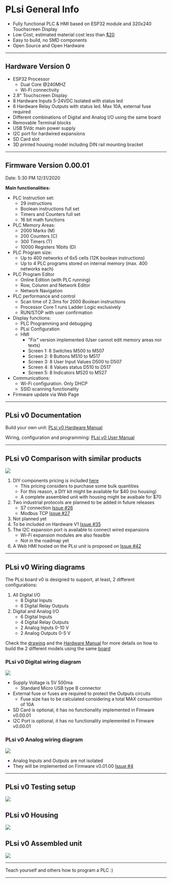 # **PLsi General Info**

+ Fully functional PLC & HMI based on ESP32 module and 320x240 Touchscreen Display  
+ Low Cost, estimated material cost less than [$20](hard/v0/)
+ Easy to build, no SMD components
+ Open Source and Open Hardware

-----------------------------------------------------------------------------------------

## Hardware Version 0

- ESP32 Processor
	+ Dual Core @240MHZ
	+ Wi-Fi connectivity
- 2.8" Touchscreen Display
- 8 Hardware Inputs 5-24VDC Isolated with status led
- 6 Hardware Relay Outputs with status led. Max 10A, external fuse required
- Different combinations of Digital and Analog I/O using the same board
- Removable Terminal blocks
- USB 5Vdc main power supply
- I2C port for hardwired expansions
- SD Card slot
- 3D printed housing model including DIN rail mounting bracket

-----------------------------------------------------------------------------------------

## Firmware Version 0.00.01
Date: 5:30 PM 12/31/2020

**Main functionalities:**

- PLC Instruction set: 
	+ 29 instructions
	+ Boolean instructions full set
	+ Timers and Counters full set
	+ 16 bit math functions
- PLC Memory Areas:
	+ 2000 Marks (M)
	+ 200 Counters (C) 
	+ 300 Timers (T)
	+ 10000 Registers 16bits (D)
- PLC Program size:
	+ Up to 400 networks of 6x5 cells (12K boolean instructions)
	+ Up to 4 PLC programs stored on internal memory (max. 400 networks each)
- PLC Program Editor
	+ Online Edition (with PLC running)
	+ Row, Column and Network Editor
	+ Network Navigation
- PLC performance and control
	+ Scan time of 2.3ms for 2000 Boolean instructions
	+ Processor Core 1 runs Ladder Logic exclusively
	+ RUN/STOP with user confirmation
- Display functions:
	+ PLC Programming and debugging
	+ PLsi Configuration
	+ HMI
		- "Fix" version implemented (User cannot edit memory areas nor texts)
		- Screen 1: 8 Switches M500 to M507
		- Screen 2: 8 Buttons  M510 to M517
		- Screen 3: 8 User Input Values D500 to D507 
		- Screen 4: 8 Values status D510 to D517
		- Screen 5: 8 Indicators M520 to M527
- Communications:
	+ Wi-Fi configuration. Only DHCP
	+ SSID scanning functionality
- Firmware update via Web Page

-----------------------------------------------------------------------------------------

## PLsi v0 Documentation

Build your own unit: [PLsi v0 Hardware Manual](./doc/PLsi_v0_Hardware_Manual.pdf)

Wiring, configuration and programming: [PLsi v0 User Manual](./doc/PLsi_v0_User_Manual.pdf)

 <!---
Or watch the Youtube videos: 
 + [Building a PLsi v0 - EN](https://www.youtube.com)
 + [Building a PLsi v0 - SP](https://www.youtube.com)
 + [Configuring and Programming a PLsi v0 - EN](https://www.youtube.com)
 + [Configuring and Programming a PLsi v0 - SP](https://www.youtube.com)
-->
-----------------------------------------------------------------------------------------

## PLsi v0 Comparison with similar products

![](./doc/PLsi_comparison.png)

 1. DIY components pricing is included [here](hard/v0/)
 	- This pricing considers to purchase some bulk quantities
 	- For this reason, a DIY kit might be available for $40 (no housing)
 	- A complete assembled unit with housing might be avaibale for $70
 2. Two industrial protocols are planned to be added in future releases
 	- S7 connection [Issue #26](https://github.com/ElPercha/PLsi/issues/26)
	- Modbus TCP [Issue #27](https://github.com/ElPercha/PLsi/issues/27)
 3. Not planned yet
 4. To be included on Hardware V1 [Issue #35](https://github.com/ElPercha/PLsi/issues/35)
 5. The I2C expansion port is available to connect wired expansions
 	- Wi-Fi expansion modules are also feasible
	- Not in the roadmap yet
 6. A Web HMI hosted on the PLsi unit is proposed on [Issue #42](https://github.com/ElPercha/PLsi/issues/42)

-----------------------------------------------------------------------------------------

## PLsi v0 Wiring diagrams

The PLsi board v0 is designed to support, at least, 2 different configurations:
 1. All Digital I/O
 	- 8 Digital Inputs
	- 6 Digital Relay Outputs
 2. Digital and Analog I/O
 	- 6 Digital Inputs
	- 4 Digital Relay Outputs
 	- 2 Analog Inputs 0-10 V
 	- 2 Analog Outputs 0-5 V
 
Check the [drawing](./hard/v0/board/schematic/Schematic_PLsi_v0_2021-01-02.pdf) and the [Hardware Manual](./doc/PLsi_v0_Hardware_Manual.pdf) for more details on how to build the 2 different models using the same [board](./hard/v0/board/pictures/PLsi_board.svg)

### PLsi v0 Digital wiring diagram 

![](./doc/PLsi_wiring_digital.svg)

+ Supply Voltage is 5V 500ma
	- Standard Micro USB type B connector
+ External fuse or fuses are required to protect the Outputs circuits
	- Fuse size has to be calculated considering a total MAX consumtion of 10A
+ SD Card is optional, it has no functionality implemented in Fimware v0.00.01
+ I2C Port is optional, it has no functionality implemented in Fimware v0.00.01

### PLsi v0 Analog wiring diagram

![](./doc/PLsi_wiring_analog.svg)

+ Analog Inputs and Outputs are not isolated
+ They will be implemented on Firmware v0.01.00 [Issue #4](https://github.com/ElPercha/PLsi/issues/4) 

-----------------------------------------------------------------------------------------

## PLsi v0 Testing setup 

![](./hard/v0/board/pictures/PLsi_04.jpg)

## PLsi v0 Housing

![](./hard/v0/housing/pictures/PLsi_v0-Assembly.png)

## PLsi v0 Assembled unit

![](./hard/v0/housing/pictures/4.png)

-----------------------------------------------------------------------------------------

Teach yourself and others how to program a PLC :)

-----------------------------------------------------------------------------------------
